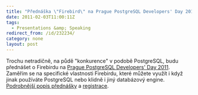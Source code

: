 ```yaml
---
title: "Přednáška \"Firebird\" na Prague PostgreSQL Developers' Day 2011"
date: 2011-02-03T11:00:11Z
tags:
  - Presentations &amp; Speaking
redirect_from: /id/232234/
category: none
layout: post
---
```

Trochu netradičně, na půdě "konkurence" v podobě PostgreSQL, budu přednášet o Firebirdu na [Prague PostgreSQL Developers' Day 2011][1]. Zaměřím se na specifické vlastnosti Firebirdu, které můžete využít i když jinak používáte PostgreSQL nebo klidně i jiný databázový engine. [Podrobnější popis přednášky][2] a [registrace][3].

[1]: http://www.p2d2.cz/?q=node/25
[2]: http://www.p2d2.cz/?q=node/28
[3]: http://www.p2d2.cz/?q=node/29
